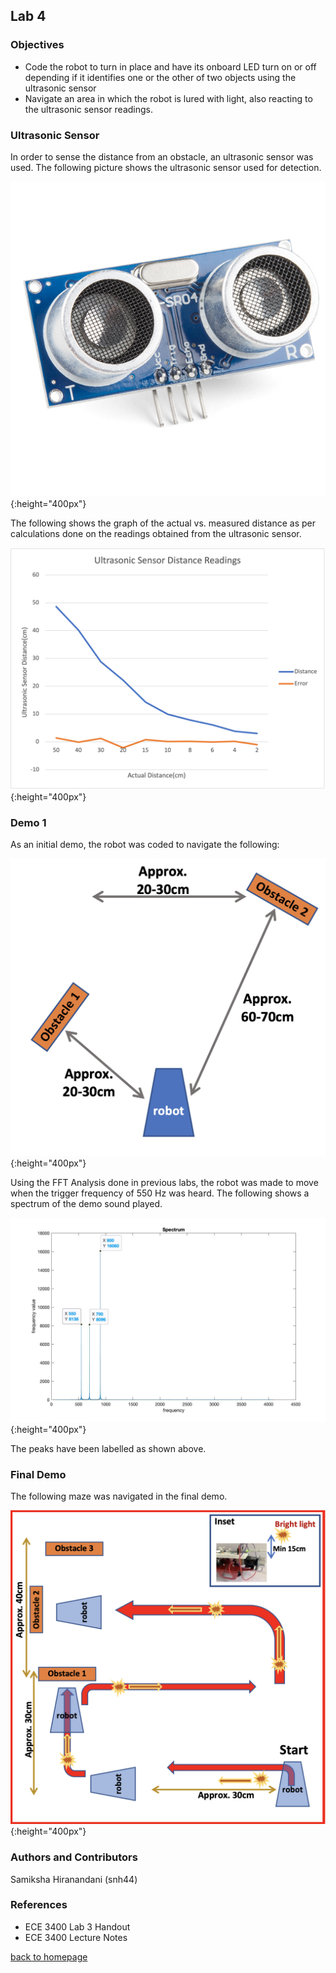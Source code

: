 ## Lab 4

### Objectives
* Code the robot to turn in place and have its onboard LED turn on or off depending if it identifies one or the other of two objects using the ultrasonic sensor
* Navigate an area in which the robot is lured with light, also reacting to the ultrasonic sensor readings. 

### Ultrasonic Sensor 
In order to sense the distance from an obstacle, an ultrasonic sensor was used. The following picture shows the ultrasonic sensor used for detection. 

![](images/lab4/sensor.jpg){:height="400px"}

The following shows the graph of the actual vs. measured distance as per calculations done on the readings obtained from the ultrasonic sensor. 

![](images/lab4/distance.png){:height="400px"}

### Demo 1 
As an initial demo, the robot was coded to navigate the following: 

![](images/lab4/diagram1.png){:height="400px"}

Using the FFT Analysis done in previous labs, the robot was made to move when the trigger frequency of 550 Hz was heard. The following shows a spectrum of the demo sound played. 

![](images/lab4/spectrum.jpg){:height="400px"}

The peaks have been labelled as shown above. 


### Final Demo 
The following maze was navigated in the final demo. 

![](images/lab4/final.png){:height="400px"}


### Authors and Contributors
Samiksha Hiranandani (snh44)

### References 
* ECE 3400 Lab 3 Handout 
* ECE 3400 Lecture Notes 

[back to homepage](https://pages.github.coecis.cornell.edu/snh44/ECE3400Wikipage/)






